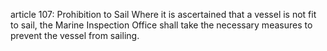 article 107: Prohibition to Sail
Where it is ascertained that a vessel is not fit to sail, the Marine Inspection Office shall take the necessary measures to prevent the vessel from sailing. 
<ul>
</ul>
